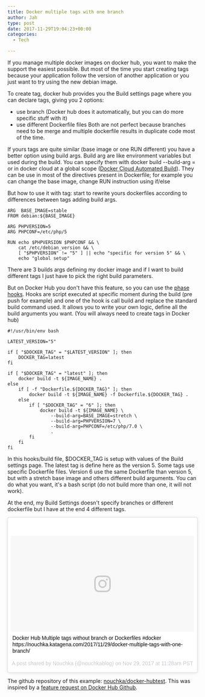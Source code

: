 ```yaml
---
title: Docker multiple tags with one branch
author: Jah
type: post
date: 2017-11-29T19:04:23+00:00
categories:
  - Tech

---
```

If you manage multiple docker images on docker hub, you want to make the support the easiest possible.
But most of the time you start creating tags because your application follow the version of another application or you just want to try using the new debian image.

To create tag, docker hub provides you the Build settings page where you can declare tags, giving you 2 options:
* use branch (Docker hub does it automatically, but you can do more specific stuff with it)
* use different Dockerfile files
Both are not perfect because branches need to be merge and multiple dockerfile results in duplicate code most of the time.

If yours tags are quite similar (base image or one RUN different) you have a better option using build args.
Build arg are like environment variables but used during the build. You can specify them with docker build --build-arg <varname>=<value> or in docker cloud at a global scope ([Docker Cloud Automated Build][1]).
They can be use in most of the directives present in Dockerfile; for example you can change the base image, change RUN instruction using if/else

But how to use it with tag: start to rewrite yours dockerfiles according to differences between tags adding build args.

	ARG  BASE_IMAGE=stable
	FROM debian:${BASE_IMAGE}

	ARG PHPVERSION=5
	ARG PHPCONF=/etc/php/5

	RUN echo $PHPVERSION $PHPCONF && \
		cat /etc/debian_version && \
		[ "$PHPVERSION" != "5" ] || echo "specific for version 5" && \
		echo "global setup"

There are 3 builds args defining my docker image and if I want to build different tags I just have to pick the right build parameters.

But on Docker Hub you don't have this feature, so you can use the [phase hooks][2].
Hooks are script executed at specific moment during the build (pre push for example) and one of the hook is call build and replace the standard build command used. It allows you to write your own logic, define all the build arguments you want. (You will always need to create tags in Docker hub)

	#!/usr/bin/env bash
	
	LATEST_VERSION="5"
	
	if [ "$DOCKER_TAG" = "$LATEST_VERSION" ]; then
		DOCKER_TAG=latest
	fi
	
	if [ "$DOCKER_TAG" = "latest" ]; then
		docker build -t ${IMAGE_NAME} .
	else
		if [ -f "Dockerfile.${DOCKER_TAG}" ]; then
			docker build -t ${IMAGE_NAME} -f Dockerfile.${DOCKER_TAG} .
		else
			if [ "$DOCKER_TAG" = "6" ]; then
				docker build -t ${IMAGE_NAME} \
					--build-arg=BASE_IMAGE=stretch \
					--build-arg=PHPVERSION=7 \
					--build-arg=PHPCONF=/etc/php/7.0 \
					.
			fi
		fi
	fi

In this hooks/build file, $DOCKER_TAG is setup with values of the Build settings page. The latest tag is define here as the version 5. Some tags use specific Dockerfile files. Version 6 use the same Dockerfile than version 5, but with a stretch base image and others different build arguments. You can do what you want, it's a bash script (do not build more than one, it will not work).

At the end, my Build Settings doesn't specify branches or different dockerfile but I have at the end 4 different tags.

<blockquote class="instagram-media" data-instgrm-captioned data-instgrm-version="7" style=" background:#FFF; border:0; border-radius:3px; box-shadow:0 0 1px 0 rgba(0,0,0,0.5),0 1px 10px 0 rgba(0,0,0,0.15); margin: 1px; max-width:658px; padding:0; width:99.375%; width:-webkit-calc(100% - 2px); width:calc(100% - 2px);"><div style="padding:8px;"> <div style=" background:#F8F8F8; line-height:0; margin-top:40px; padding:26.15740740740741% 0; text-align:center; width:100%;"> <div style=" background:url(data:image/png;base64,iVBORw0KGgoAAAANSUhEUgAAACwAAAAsCAMAAAApWqozAAAABGdBTUEAALGPC/xhBQAAAAFzUkdCAK7OHOkAAAAMUExURczMzPf399fX1+bm5mzY9AMAAADiSURBVDjLvZXbEsMgCES5/P8/t9FuRVCRmU73JWlzosgSIIZURCjo/ad+EQJJB4Hv8BFt+IDpQoCx1wjOSBFhh2XssxEIYn3ulI/6MNReE07UIWJEv8UEOWDS88LY97kqyTliJKKtuYBbruAyVh5wOHiXmpi5we58Ek028czwyuQdLKPG1Bkb4NnM+VeAnfHqn1k4+GPT6uGQcvu2h2OVuIf/gWUFyy8OWEpdyZSa3aVCqpVoVvzZZ2VTnn2wU8qzVjDDetO90GSy9mVLqtgYSy231MxrY6I2gGqjrTY0L8fxCxfCBbhWrsYYAAAAAElFTkSuQmCC); display:block; height:44px; margin:0 auto -44px; position:relative; top:-22px; width:44px;"></div></div> <p style=" margin:8px 0 0 0; padding:0 4px;"> <a href="https://www.instagram.com/p/BcF0Rlyh-IL/" style=" color:#000; font-family:Arial,sans-serif; font-size:14px; font-style:normal; font-weight:normal; line-height:17px; text-decoration:none; word-wrap:break-word;" target="_blank">Docker Hub Multiple tags without branch or Dockerfiles #docker https://nouchka.katagena.com/2017/11/29/docker-multiple-tags-with-one-branch/</a></p> <p style=" color:#c9c8cd; font-family:Arial,sans-serif; font-size:14px; line-height:17px; margin-bottom:0; margin-top:8px; overflow:hidden; padding:8px 0 7px; text-align:center; text-overflow:ellipsis; white-space:nowrap;">A post shared by Nouchka (@nouchkablog) on <time style=" font-family:Arial,sans-serif; font-size:14px; line-height:17px;" datetime="2017-11-29T19:28:16+00:00">Nov 29, 2017 at 11:28am PST</time></p></div></blockquote>
<script async defer src="//platform.instagram.com/en_US/embeds.js"></script>

The github repository of this example: [nouchka/docker-hubtest][3]. This was inspired by a [feature request on Docker Hub Github][4].

 [1]: https://docs.docker.com/docker-cloud/builds/automated-build/
 [2]: https://docs.docker.com/docker-cloud/builds/advanced/#custom-build-phase-hooks
 [3]: https://github.com/nouchka/docker-hubtest
 [4]: https://github.com/docker/hub-feedback/issues/508
